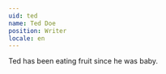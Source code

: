 ```yaml
---
uid: ted
name: Ted Doe
position: Writer
locale: en
---
```

Ted has been eating fruit since he was baby.
